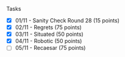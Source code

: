 Tasks

- [x] 01/11 - Sanity Check Round 28 (15 points)
- [x] 02/11 - Regrets (75 points)
- [x] 03/11 - Situated (50 points)
- [x] 04/11 - Robotic (50 points)
- [ ] 05/11 - Recaesar (75 points)
